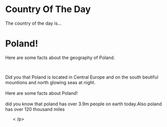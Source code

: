<!DOCTYPE html>
<head>
  <!--This is the link connecting to the stylesheest-->
<link rel="stylesheet" href="mysheet.css">  
<head>
<body>
  <h1>
    Country Of The Day
  </h1>
    <p>
    The country of the day is... 
      <h1>Poland!</h1>
    </p>
      <p>
    Here are some facts about the geography of Poland.
      </p>
  <br>
<p>
      Did you that Poland is located in Central Europe and on the south beutiful mountions and north glowing seas at night.
        <br>
        <br>
      Here are some  facts about Poland!  
  <br>
    <br>
  did you know that poland has over 3.9m people on earth today.Also poland has over 120 thousand miles
  <ul>
   < /p>
</body>
      
<body>
